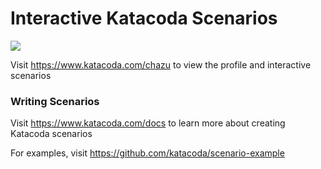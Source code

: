 # Interactive Katacoda Scenarios

[![](http://shields.katacoda.com/katacoda/chazu/count.svg)](https://www.katacoda.com/chazu "Get your profile on Katacoda.com")

Visit https://www.katacoda.com/chazu to view the profile and interactive scenarios

### Writing Scenarios
Visit https://www.katacoda.com/docs to learn more about creating Katacoda scenarios

For examples, visit https://github.com/katacoda/scenario-example
